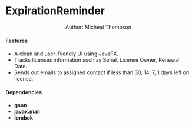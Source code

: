 <p align="center">
  <h1>ExpirationReminder</h1>
</p>
<p align="center" title="Author">
  Author: Micheal Thompson
</p>

#### Features
 - A clean and user-friendly UI using JavaFX.
 - Tracks licenses information such as Serial, License Owner, Renewal Date.
 - Sends out emails to assigned contact if less than 30, 14, 7, 1 days left on license.

#### Dependencies 
 * **gson**
 * **javax.mail**
 * **lombok**
